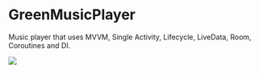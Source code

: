 # GreenMusicPlayer
Music player that uses MVVM, Single Activity, Lifecycle, LiveData, Room, Coroutines and DI.

![](demo.gif)
